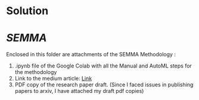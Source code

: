 # Solution

# *SEMMA*

Enclosed in this folder are attachments of the SEMMA Methodology :
1. .ipynb file of the Google Colab with all the Manual and AutoML steps for the methodology
2. Link to the medium article: [Link](https://addy07.medium.com/deciphering-cinema-secrets-analyzing-movie-data-with-semma-and-automl-cc4346b372cd)
3. PDF copy of the research paper draft. (Since I faced issues in publishing papers to arxiv, I have attached my draft pdf copies)
